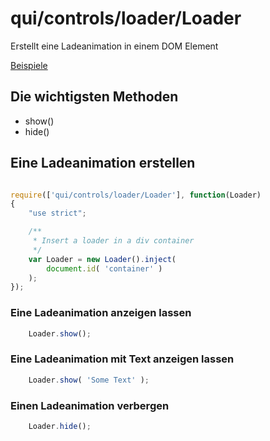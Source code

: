 # qui/controls/loader/Loader

Erstellt eine Ladeanimation in einem DOM Element

[Beispiele](../examples/index.php?file=controls/loader/loader)

## Die wichtigsten Methoden

+ show()
+ hide()

## Eine Ladeanimation erstellen

```javascript

require(['qui/controls/loader/Loader'], function(Loader)
{
    "use strict";

    /**
     * Insert a loader in a div container
     */
    var Loader = new Loader().inject(
        document.id( 'container' )
    );
});
```

### Eine Ladeanimation anzeigen lassen

```javascript
    Loader.show();
```


### Eine Ladeanimation mit Text anzeigen lassen

```javascript
    Loader.show( 'Some Text' );
```


### Einen Ladeanimation verbergen

```javascript
    Loader.hide();
```
